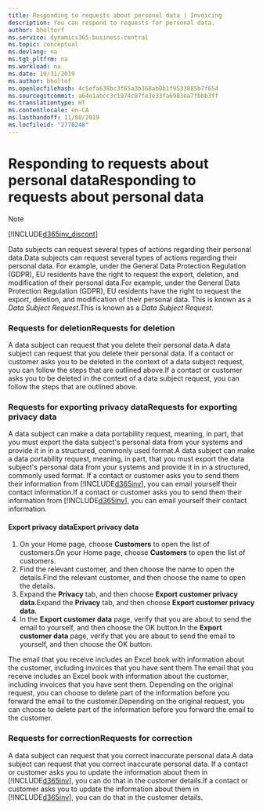 ```yaml
---
title: Responding to requests about personal data | Invoicing
description: You can respond to requests for personal data.
author: bholtorf
ms.service: dynamics365-business-central
ms.topic: conceptual
ms.devlang: na
ms.tgt_pltfrm: na
ms.workload: na
ms.date: 10/31/2019
ms.author: bholtof
ms.openlocfilehash: 4c5efa638bc3f65a3b368ab0b1f9533885b7f654
ms.sourcegitcommit: a64e1abcc3c1974c87fe3e33fa6983ea7fbbb3ff
ms.translationtype: HT
ms.contentlocale: en-CA
ms.lasthandoff: 11/08/2019
ms.locfileid: "2778248"
---
```

# <a name="responding-to-requests-about-personal-data"></a><span data-ttu-id="c15ed-103">Responding to requests about personal data</span><span class="sxs-lookup"><span data-stu-id="c15ed-103">Responding to requests about personal data</span></span>
> [!Note]
> [!INCLUDE[d365inv_discont](includes/d365inv_discont.md)]

<span data-ttu-id="c15ed-104">Data subjects can request several types of actions regarding their personal data.</span><span class="sxs-lookup"><span data-stu-id="c15ed-104">Data subjects can request several types of actions regarding their personal data.</span></span> <span data-ttu-id="c15ed-105">For example, under the General Data Protection Regulation (GDPR), EU residents have the right to request the export, deletion, and modification of their personal data.</span><span class="sxs-lookup"><span data-stu-id="c15ed-105">For example, under the General Data Protection Regulation (GDPR), EU residents have the right to request the export, deletion, and modification of their personal data.</span></span> <span data-ttu-id="c15ed-106">This is known as a *Data Subject Request*.</span><span class="sxs-lookup"><span data-stu-id="c15ed-106">This is known as a *Data Subject Request*.</span></span>  

### <a name="requests-for-deletion"></a><span data-ttu-id="c15ed-107">Requests for deletion</span><span class="sxs-lookup"><span data-stu-id="c15ed-107">Requests for deletion</span></span>
<span data-ttu-id="c15ed-108">A data subject can request that you delete their personal data.</span><span class="sxs-lookup"><span data-stu-id="c15ed-108">A data subject can request that you delete their personal data.</span></span> <span data-ttu-id="c15ed-109">If a contact or customer asks you to be deleted in the context of a data subject request, you can follow the steps that are outlined above.</span><span class="sxs-lookup"><span data-stu-id="c15ed-109">If a contact or customer asks you to be deleted in the context of a data subject request, you can follow the steps that are outlined above.</span></span>  

### <a name="requests-for-exporting-privacy-data"></a><span data-ttu-id="c15ed-110">Requests for exporting privacy data</span><span class="sxs-lookup"><span data-stu-id="c15ed-110">Requests for exporting privacy data</span></span>
<span data-ttu-id="c15ed-111">A data subject can make a data portability request, meaning, in part, that you must export the data subject's personal data from your systems and provide it in in a structured, commonly used format.</span><span class="sxs-lookup"><span data-stu-id="c15ed-111">A data subject can make a data portability request, meaning, in part, that you must export the data subject's personal data from your systems and provide it in in a structured, commonly used format.</span></span> <span data-ttu-id="c15ed-112">If a contact or customer asks you to send them their information from [!INCLUDE[d365inv](includes/d365inv.md)], you can email yourself their contact information.</span><span class="sxs-lookup"><span data-stu-id="c15ed-112">If a contact or customer asks you to send them their information from [!INCLUDE[d365inv](includes/d365inv.md)], you can email yourself their contact information.</span></span>  

#### <a name="export-privacy-data"></a><span data-ttu-id="c15ed-113">Export privacy data</span><span class="sxs-lookup"><span data-stu-id="c15ed-113">Export privacy data</span></span>
1. <span data-ttu-id="c15ed-114">On your Home page, choose **Customers** to open the list of customers.</span><span class="sxs-lookup"><span data-stu-id="c15ed-114">On your Home page, choose **Customers** to open the list of customers.</span></span>
2. <span data-ttu-id="c15ed-115">Find the relevant customer, and then choose the name to open the details.</span><span class="sxs-lookup"><span data-stu-id="c15ed-115">Find the relevant customer, and then choose the name to open the details.</span></span>
3. <span data-ttu-id="c15ed-116">Expand the **Privacy** tab, and then choose **Export customer privacy data**.</span><span class="sxs-lookup"><span data-stu-id="c15ed-116">Expand the **Privacy** tab, and then choose **Export customer privacy data**.</span></span>
4. <span data-ttu-id="c15ed-117">In the **Export customer data** page, verify that you are about to send the email to yourself, and then choose the OK button.</span><span class="sxs-lookup"><span data-stu-id="c15ed-117">In the **Export customer data** page, verify that you are about to send the email to yourself, and then choose the OK button.</span></span>

<span data-ttu-id="c15ed-118">The email that you receive includes an Excel book with information about the customer, including invoices that you have sent them.</span><span class="sxs-lookup"><span data-stu-id="c15ed-118">The email that you receive includes an Excel book with information about the customer, including invoices that you have sent them.</span></span> <span data-ttu-id="c15ed-119">Depending on the original request, you can choose to delete part of the information before you forward the email to the customer.</span><span class="sxs-lookup"><span data-stu-id="c15ed-119">Depending on the original request, you can choose to delete part of the information before you forward the email to the customer.</span></span>  

### <a name="requests-for-correction"></a><span data-ttu-id="c15ed-120">Requests for correction</span><span class="sxs-lookup"><span data-stu-id="c15ed-120">Requests for correction</span></span>
<span data-ttu-id="c15ed-121">A data subject can request that you correct inaccurate personal data.</span><span class="sxs-lookup"><span data-stu-id="c15ed-121">A data subject can request that you correct inaccurate personal data.</span></span> <span data-ttu-id="c15ed-122">If a contact or customer asks you to update the information about them in [!INCLUDE[d365inv](includes/d365inv.md)], you can do that in the customer details.</span><span class="sxs-lookup"><span data-stu-id="c15ed-122">If a contact or customer asks you to update the information about them in [!INCLUDE[d365inv](includes/d365inv.md)], you can do that in the customer details.</span></span>  